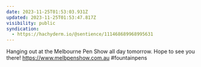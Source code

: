 ```yaml
---
date: 2023-11-25T01:53:03.931Z
updated: 2023-11-25T01:53:47.817Z
visibility: public
syndication:
  - https://hachyderm.io/@sentience/111468689968995631
---
```


Hanging out at the Melbourne Pen Show all day tomorrow. Hope to see you there! https://www.melbpenshow.com.au #fountainpens
